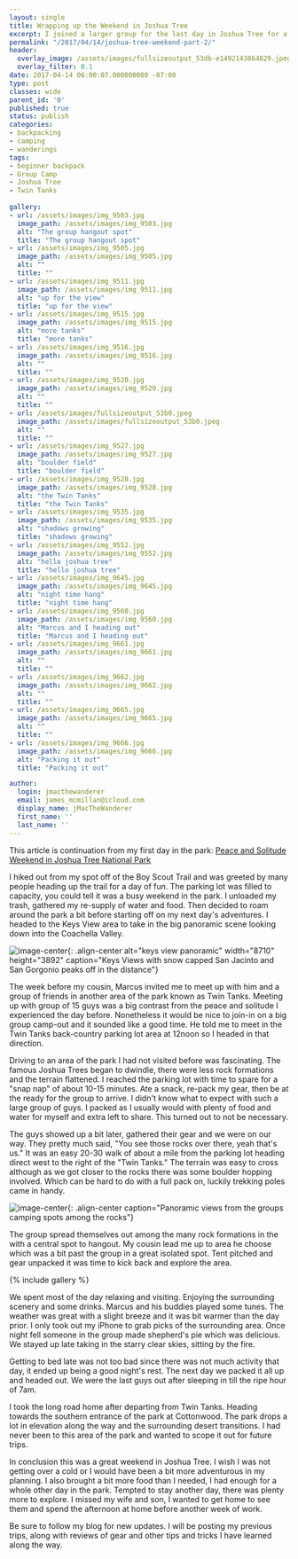 ```yaml
---
layout: single
title: Wrapping up the Weekend in Joshua Tree
excerpt: I joined a larger group for the last day in Joshua Tree for a different kind of camping from the day before.
permalink: "/2017/04/14/joshua-tree-weekend-part-2/"
header:
  overlay_image: /assets/images/fullsizeoutput_53db-e1492143864829.jpeg
  overlay_filter: 0.1
date: 2017-04-14 06:00:07.000000000 -07:00
type: post
classes: wide
parent_id: '0'
published: true
status: publish
categories:
- backpacking
- camping
- wanderings
tags:
- beginner backpack
- Group Camp
- Joshua Tree
- Twin Tanks
  
gallery:
- url: /assets/images/img_9503.jpg
  image_path: /assets/images/img_9503.jpg
  alt: "The group hangout spot"
  title: "The group hangout spot"
- url: /assets/images/img_9505.jpg
  image_path: /assets/images/img_9505.jpg
  alt: ""
  title: ""
- url: /assets/images/img_9511.jpg
  image_path: /assets/images/img_9511.jpg
  alt: "up for the view"
  title: "up for the view"
- url: /assets/images/img_9515.jpg
  image_path: /assets/images/img_9515.jpg
  alt: "more tanks"
  title: "more tanks"
- url: /assets/images/img_9516.jpg
  image_path: /assets/images/img_9516.jpg
  alt: ""
  title: ""
- url: /assets/images/img_9520.jpg
  image_path: /assets/images/img_9520.jpg
  alt: ""
  title: ""
- url: /assets/images/fullsizeoutput_53b0.jpeg
  image_path: /assets/images/fullsizeoutput_53b0.jpeg
  alt: ""
  title: ""
- url: /assets/images/img_9527.jpg
  image_path: /assets/images/img_9527.jpg
  alt: "boulder field"
  title: "boulder field"
- url: /assets/images/img_9528.jpg
  image_path: /assets/images/img_9528.jpg
  alt: "the Twin Tanks"
  title: "the Twin Tanks"
- url: /assets/images/img_9535.jpg
  image_path: /assets/images/img_9535.jpg
  alt: "shadows growing"
  title: "shadows growing"
- url: /assets/images/img_9552.jpg
  image_path: /assets/images/img_9552.jpg
  alt: "hello joshua tree"
  title: "hello joshua tree"
- url: /assets/images/img_9645.jpg
  image_path: /assets/images/img_9645.jpg
  alt: "night time hang"
  title: "night time hang"
- url: /assets/images/img_9560.jpg
  image_path: /assets/images/img_9560.jpg
  alt: "Marcus and I heading out"
  title: "Marcus and I heading out"
- url: /assets/images/img_9661.jpg
  image_path: /assets/images/img_9661.jpg
  alt: ""
  title: ""
- url: /assets/images/img_9662.jpg
  image_path: /assets/images/img_9662.jpg
  alt: ""
  title: ""
- url: /assets/images/img_9665.jpg
  image_path: /assets/images/img_9665.jpg
  alt: ""
  title: ""
- url: /assets/images/img_9666.jpg
  image_path: /assets/images/img_9666.jpg
  alt: "Packing it out"
  title: "Packing it out"

author:
  login: jmacthewanderer
  email: james_mcmillan@icloud.com
  display_name: jMacTheWanderer
  first_name: ''
  last_name: ''
---
```


This article is continuation from my first day in the park: [Peace and Solitude Weekend in Joshua Tree National Park](/2017/04/12/joshua-tree-weekend-part-1/)


I hiked out from my spot off of the Boy Scout Trail and was greeted by many people heading up the trail for a day of fun. The parking lot was filled to capacity, you could tell it was a busy weekend in the park. I unloaded my trash, gathered my re-supply of water and food. Then decided to roam around the park a bit before starting off on my next day's adventures. I headed to the Keys View area to take in the big panoramic scene looking down into the Coachella Valley.

![image-center](/assets/images/fullsizeoutput_53d9.jpeg){: .align-center alt="keys view panoramic" width="8710" height="3892" caption="Keys Views with snow capped San Jacinto and San Gorgonio peaks off in the distance"}

The week before my cousin, Marcus invited me to meet up with him and a group of friends in another area of the park known as Twin Tanks. Meeting up with group of 15 guys was a big contrast from the peace and solitude I experienced the day before. Nonetheless it would be nice to join-in on a big group camp-out and it sounded like a good time. He told me to meet in the Twin Tanks back-country parking lot area at 12noon so I headed in that direction.

Driving to an area of the park I had not visited before was fascinating. The famous Joshua Trees began to dwindle, there were less rock formations and the terrain flattened. I reached the parking lot with time to spare for a "snap nap" of about 10-15 minutes. Ate a snack, re-pack my gear, then be at the ready for the group to arrive. I didn't know what to expect with such a large group of guys. I packed as I usually would with plenty of food and water for myself and extra left to share. This turned out to not be necessary.

The guys showed up a bit later, gathered their gear and we were on our way. They pretty much said, "You see those rocks over there, yeah that's us." It was an easy 20-30 walk of about a mile from the parking lot heading direct west to the right of the "Twin Tanks." The terrain was easy to cross although as we got closer to the rocks there was some boulder hopping involved. Which can be hard to do with a full pack on, luckily trekking poles came in handy.

![image-center](/assets/images/fullsizeoutput_53da.jpeg){: .align-center caption="Panoramic views from the groups camping spots among the rocks"}

The group spread themselves out among the many rock formations in the with a central spot to hangout. My cousin lead me up to area he choose which was a bit past the group in a great isolated spot. Tent pitched and gear unpacked it was time to kick back and explore the area.

{% include gallery %}

We spent most of the day relaxing and visiting. Enjoying the surrounding scenery and some drinks. Marcus and his buddies played some tunes. The weather was great with a slight breeze and it was bit warmer than the day prior. I only took out my iPhone to grab picks of the surrounding area. Once night fell someone in the group made shepherd's pie which was delicious. We stayed up late taking in the starry clear skies, sitting by the fire.

Getting to bed late was not too bad since there was not much activity that day, it ended up being a good night's rest. The next day we packed it all up and headed out. We were the last guys out after sleeping in till the ripe hour of 7am.

I took the long road home after departing from Twin Tanks. Heading towards the southern entrance of the park at Cottonwood. The park drops a lot in elevation along the way and the surrounding desert transitions. I had never been to this area of the park and wanted to scope it out for future trips.

In conclusion this was a great weekend in Joshua Tree. I wish I was not getting over a cold or I would have been a bit more adventurous in my planning. I also brought a bit more food than I needed, I had enough for a whole other day in the park. Tempted to stay another day, there was plenty more to explore. I missed my wife and son, I wanted to get home to see them and spend the afternoon at home before another week of work.

Be sure to follow my blog for new updates. I will be posting my previous trips, along with reviews of gear and other tips and tricks I have learned along the way.
